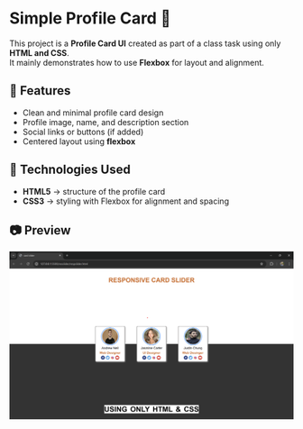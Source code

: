 # Simple Profile Card 👤

This project is a **Profile Card UI** created as part of a class task using only **HTML and CSS**.  
It mainly demonstrates how to use **Flexbox** for layout and alignment.

## 🔹 Features
- Clean and minimal profile card design  
- Profile image, name, and description section  
- Social links or buttons (if added)  
- Centered layout using **flexbox**  

## 🔹 Technologies Used
- **HTML5** → structure of the profile card  
- **CSS3** → styling with Flexbox for alignment and spacing    

## 📷 Preview
![Profile Card Screenshot](cardslider.png)
